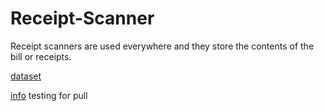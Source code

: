 # Receipt-Scanner
Receipt scanners are used everywhere and they store the contents of the bill or receipts.

[dataset](https://www.kaggle.com/datasets/rahulsah06/data-extraction-from-receipt)


[info](https://drive.google.com/file/d/1JeyGfekkmkc5UxPU4V9T-Hb1UnkrA_cf/view)
testing for pull
